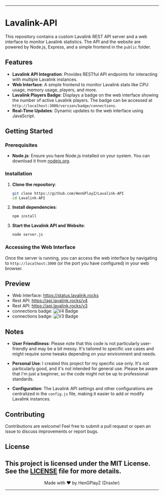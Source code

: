 
---

# Lavalink-API

This repository contains a custom Lavalink REST API server and a web interface to monitor Lavalink statistics. The API and the website are powered by Node.js, Express, and a simple frontend in the `public` folder.

## Features

- **Lavalink API Integration**: Provides RESTful API endpoints for interacting with multiple Lavalink instances.
- **Web Interface**: A simple frontend to monitor Lavalink stats like CPU usage, memory usage, players, and more.
- **Lavalink Players Badge**: Displays a badge on the web interface showing the number of active Lavalink players. The badge can be accessed at `http://localhost:3000/version/badge/connections`.
- **Real-Time Updates**: Dynamic updates to the web interface using JavaScript.

## Getting Started

### Prerequisites

- **Node.js**: Ensure you have Node.js installed on your system. You can download it from [nodejs.org](https://nodejs.org/).

### Installation

1. **Clone the repository**:
   ```bash
   git clone https://github.com/HenGPlayZ/Lavalink-API
   cd Lavalink-API
   ```

2. **Install dependencies**:
   ```bash
   npm install
   ```

3. **Start the Lavalink API and Website**:
   ```bash
   node server.js
   ```

### Accessing the Web Interface

Once the server is running, you can access the web interface by navigating to `http://localhost:3000` (or the port you have configured) in your web browser.

## Preview
- Web Interface: https://status.lavalink.rocks
- Rest API: https://api.lavalink.rocks/v4
- Rest API: https://api.lavalink.rocks/v3
- connections badge: ![V4 Badge](https://api.lavalink.rocks/v4/badge/connections)
- connections badge: ![V3 Badge](https://api.lavalink.rocks/v3/badge/connections)

## Notes

- **User Friendliness**: Please note that this code is not particularly user-friendly and may be a bit messy. It's tailored to specific use cases and might require some tweaks depending on your environment and needs.
  
- **Personal Use**: I created this project for my specific use only. It's not particularly good, and it's not intended for general use. Please be aware that I'm just a beginner, so the code might not be up to professional standards.

- **Configuration**: The Lavalink API settings and other configurations are centralized in the `config.js` file, making it easier to add or modify Lavalink instances.

## Contributing

Contributions are welcome! Feel free to submit a pull request or open an issue to discuss improvements or report bugs.

## License

This project is licensed under the MIT License. See the [LICENSE](LICENSE) file for more details.
---

<p align="center">Made with ❤️ by HenGPlayZ (Draxler)</p>

---
